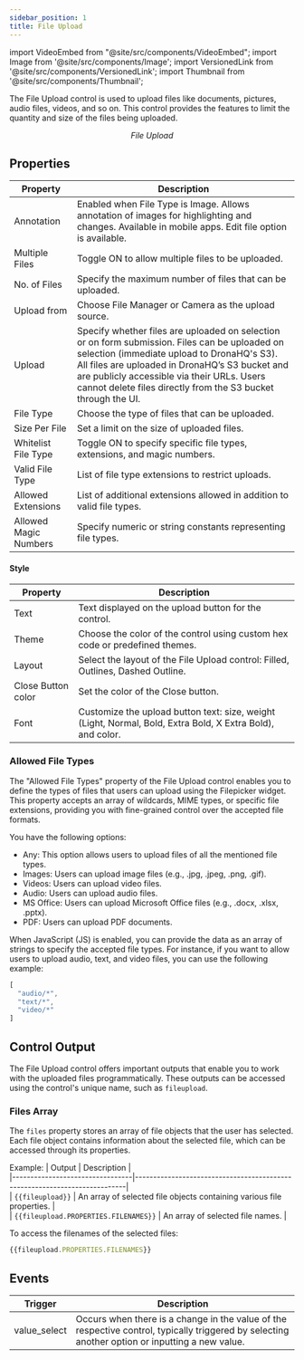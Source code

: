 ```yaml
---
sidebar_position: 1
title: File Upload
---
```


import VideoEmbed from "@site/src/components/VideoEmbed";
import Image from '@site/src/components/Image';
import VersionedLink from '@site/src/components/VersionedLink';
import Thumbnail from '@site/src/components/Thumbnail';


The File Upload control is used to upload files like documents, pictures, audio files, videos, and so on. This control provides the features to limit the quantity and size of the files being uploaded.

<figure>
  <Thumbnail src="/img/reference/controls/file-upload/preview.jpeg" alt="File Upload" />
  <figcaption align = "center"><i>File Upload</i></figcaption>
</figure>



## Properties

| Property               | Description                                                                                                     |
|------------------------|-----------------------------------------------------------------------------------------------------------------|
| Annotation             | Enabled when File Type is Image. Allows annotation of images for highlighting and changes. Available in mobile apps. Edit file option is available. |
| Multiple Files         | Toggle ON to allow multiple files to be uploaded.                                                              |
| No. of Files           | Specify the maximum number of files that can be uploaded.                                                      |
| Upload from            | Choose File Manager or Camera as the upload source.                                                            |
| Upload                 | Specify whether files are uploaded on selection or on form submission.     Files can be uploaded on selection (immediate upload to DronaHQ's S3). All files are uploaded in DronaHQ’s S3 bucket and are publicly accessible via their URLs. Users cannot delete files directly from the S3 bucket through the UI.                                    |
| File Type              | Choose the type of files that can be uploaded.                                                                 |
| Size Per File          | Set a limit on the size of uploaded files.                                                                     |
| Whitelist File Type    | Toggle ON to specify specific file types, extensions, and magic numbers.                                      |
| Valid File Type        | List of file type extensions to restrict uploads.                                                             |
| Allowed Extensions     | List of additional extensions allowed in addition to valid file types.                                        |
| Allowed Magic Numbers  | Specify numeric or string constants representing file types.                                                  |


#### Style

| Property               | Description                                                                                                     |
|------------------------|-----------------------------------------------------------------------------------------------------------------|
| Text                   | Text displayed on the upload button for the control.                                                           |
| Theme                  | Choose the color of the control using custom hex code or predefined themes.                                   |
| Layout                 | Select the layout of the File Upload control: Filled, Outlines, Dashed Outline.                               |
| Close Button color     | Set the color of the Close button.                                                                             |
| Font                   | Customize the upload button text: size, weight (Light, Normal, Bold, Extra Bold, X Extra Bold), and color.   |


### Allowed File Types

The "Allowed File Types" property of the File Upload control enables you to define the types of files that users can upload using the Filepicker widget. This property accepts an array of wildcards, MIME types, or specific file extensions, providing you with fine-grained control over the accepted file formats.

You have the following options:

- Any: This option allows users to upload files of all the mentioned file types.
- Images: Users can upload image files (e.g., .jpg, .jpeg, .png, .gif).
- Videos: Users can upload video files.
- Audio: Users can upload audio files.
- MS Office: Users can upload Microsoft Office files (e.g., .docx, .xlsx, .pptx).
- PDF: Users can upload PDF documents.

When JavaScript (JS) is enabled, you can provide the data as an array of strings to specify the accepted file types. For instance, if you want to allow users to upload audio, text, and video files, you can use the following example:

```javascript
[
  "audio/*",
  "text/*",
  "video/*"
]

```
## Control Output

The File Upload control offers important outputs that enable you to work with the uploaded files programmatically. These outputs can be accessed using the control's unique name, such as `fileupload`.

### Files Array

The `files` property stores an array of file objects that the user has selected. Each file object contains information about the selected file, which can be accessed through its properties.

Example:
| Output                          | Description                                                               |  
|---------------------------------|---------------------------------------------------------------------------|  
| `{{fileupload}}`                | An array of selected file objects containing various file properties.   |  
| `{{fileupload.PROPERTIES.FILENAMES}}` | An array of selected file names.                                        |  

To access the filenames of the selected files:  
```javascript
{{fileupload.PROPERTIES.FILENAMES}}
```

## Events


| Trigger     | Description                                                                                                                              |
|--------------|------------------------------------------------------------------------------------------------------------------------------------------|
| value_select | Occurs when there is a change in the value of the respective control, typically triggered by selecting another option or inputting a new value. |
